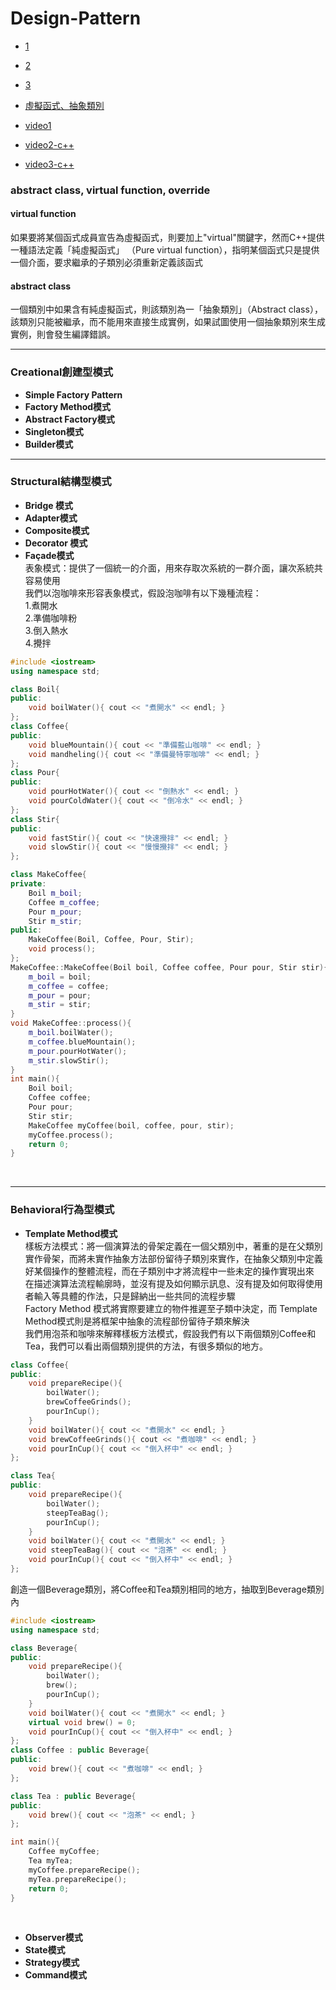 # Design-Pattern

- [1](http://monkeycoding.com/?page_id=899)

- [2](https://www.gitbook.com/book/rongli/design-pattern/details)

- [3](https://openhome.cc/Gossip/DesignPattern/)

- [虛擬函式、抽象類別](https://openhome.cc/Gossip/CppGossip/PureVirtualFunction.html)

- [video1](https://www.youtube.com/watch?v=g3cN-_MBvZg)

- [video2-c++](https://www.youtube.com/channel/UCqDN2eVe-e-HCkbmw4fy4Tw)

- [video3-c++](https://www.youtube.com/watch?v=1oz1b6WLwZE)

### abstract class, virtual function, override
#### virtual function
如果要將某個函式成員宣告為虛擬函式，則要加上"virtual"關鍵字，然而C++提供一種語法定義「純虛擬函式」 （Pure virtual function），指明某個函式只是提供一個介面，要求繼承的子類別必須重新定義該函式<br/>

#### abstract class
一個類別中如果含有純虛擬函式，則該類別為一「抽象類別」（Abstract class），該類別只能被繼承，而不能用來直接生成實例，如果試圖使用一個抽象類別來生成實例，則會發生編譯錯誤。<br/>

----

### Creational創建型模式
- **Simple Factory Pattern**<br/>
- **Factory Method模式**<br/>
- **Abstract Factory模式**<br/>
- **Singleton模式**<br/>
- **Builder模式**<br/>

----

### Structural結構型模式
- **Bridge 模式**<br/>
- **Adapter模式**<br/>
- **Composite模式**<br/>
- **Decorator 模式**<br/>
- **Façade模式**<br/>
表象模式：提供了一個統一的介面，用來存取次系統的一群介面，讓次系統共容易使用<br/>
我們以泡咖啡來形容表象模式，假設泡咖啡有以下幾種流程：<br/>
1.煮開水<br/>
2.準備咖啡粉<br/>
3.倒入熱水<br/>
4.攪拌<br/>
```C++
#include <iostream>
using namespace std;

class Boil{
public:
    void boilWater(){ cout << "煮開水" << endl; }
};
class Coffee{
public:
    void blueMountain(){ cout << "準備藍山咖啡" << endl; }
    void mandheling(){ cout << "準備曼特寧咖啡" << endl; }
};
class Pour{
public:
    void pourHotWater(){ cout << "倒熱水" << endl; }
    void pourColdWater(){ cout << "倒冷水" << endl; }
};
class Stir{
public:
    void fastStir(){ cout << "快速攪拌" << endl; }
    void slowStir(){ cout << "慢慢攪拌" << endl; }
};

class MakeCoffee{
private:
    Boil m_boil;
    Coffee m_coffee;
    Pour m_pour;
    Stir m_stir;
public:
    MakeCoffee(Boil, Coffee, Pour, Stir);
    void process();
};
MakeCoffee::MakeCoffee(Boil boil, Coffee coffee, Pour pour, Stir stir){
    m_boil = boil;
    m_coffee = coffee;
    m_pour = pour;
    m_stir = stir;
}
void MakeCoffee::process(){
    m_boil.boilWater();
    m_coffee.blueMountain();
    m_pour.pourHotWater();
    m_stir.slowStir();
}
int main(){
    Boil boil; 
    Coffee coffee; 
    Pour pour; 
    Stir stir;
    MakeCoffee myCoffee(boil, coffee, pour, stir);
    myCoffee.process();   
    return 0;
}
```
<br/>

----

### Behavioral行為型模式
- **Template Method模式**<br/>
樣板方法模式：將一個演算法的骨架定義在一個父類別中，著重的是在父類別實作骨架，而將未實作抽象方法部份留待子類別來實作，在抽象父類別中定義好某個操作的整體流程，而在子類別中才將流程中一些未定的操作實現出來<br/>
在描述演算法流程輸廓時，並沒有提及如何顯示訊息、沒有提及如何取得使用者輸入等具體的作法，只是歸納出一些共同的流程步驟<br/>
Factory Method 模式將實際要建立的物件推遲至子類中決定，而 Template Method模式則是將框架中抽象的流程部份留待子類來解決<br/>
我們用泡茶和咖啡來解釋樣板方法模式，假設我們有以下兩個類別Coffee和Tea，我們可以看出兩個類別提供的方法，有很多類似的地方。<br/>
```C++
class Coffee{
public:
    void prepareRecipe(){
        boilWater();
        brewCoffeeGrinds();
        pourInCup();
    }
    void boilWater(){ cout << "煮開水" << endl; }
    void brewCoffeeGrinds(){ cout << "煮咖啡" << endl; }
    void pourInCup(){ cout << "倒入杯中" << endl; }
};

class Tea{
public:
    void prepareRecipe(){
        boilWater();
        steepTeaBag();
        pourInCup();
    }
    void boilWater(){ cout << "煮開水" << endl; }
    void steepTeaBag(){ cout << "泡茶" << endl; }
    void pourInCup(){ cout << "倒入杯中" << endl; }
};
```
創造一個Beverage類別，將Coffee和Tea類別相同的地方，抽取到Beverage類別內<br/>

```C++
#include <iostream>
using namespace std;

class Beverage{
public:
    void prepareRecipe(){
        boilWater();
        brew();
        pourInCup();
    }
    void boilWater(){ cout << "煮開水" << endl; }
    virtual void brew() = 0;
    void pourInCup(){ cout << "倒入杯中" << endl; }
};
class Coffee : public Beverage{
public:
    void brew(){ cout << "煮咖啡" << endl; }
};

class Tea : public Beverage{
public:
    void brew(){ cout << "泡茶" << endl; }
};

int main(){
    Coffee myCoffee;
    Tea myTea;
    myCoffee.prepareRecipe();
    myTea.prepareRecipe();
    return 0;
}
```
<br/>

- **Observer模式**<br/>
- **State模式**<br/>
- **Strategy模式**<br/>
- **Command模式**<br/>
